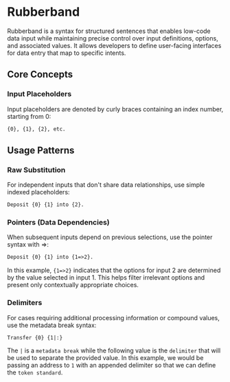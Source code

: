 # Rubberband

Rubberband is a syntax for structured sentences that enables low-code data input while maintaining precise control over input definitions, options, and associated values. It allows developers to define user-facing interfaces for data entry that map to specific intents.

## Core Concepts

### Input Placeholders

Input placeholders are denoted by curly braces containing an index number, starting from 0:

```txt
{0}, {1}, {2}, etc.
```

## Usage Patterns

### Raw Substitution

For independent inputs that don't share data relationships, use simple indexed placeholders:

```txt
Deposit {0} {1} into {2}.
```

### Pointers (Data Dependencies)

When subsequent inputs depend on previous selections, use the pointer syntax with =>:

```txt
Deposit {0} {1} into {1=>2}.
```

In this example, `{1=>2}` indicates that the options for input 2 are determined by the value selected in input 1. This helps filter irrelevant options and present only contextually appropriate choices.

### Delimiters

For cases requiring additional processing information or compound values, use the metadata break syntax:

```txt
Transfer {0} {1|:}
```

The `|` is a `metadata break` while the following value is the `delimiter` that will be used to separate the provided value. In this example, we would be passing an address to `1` with an appended delimiter so that we can define the `token standard`.
